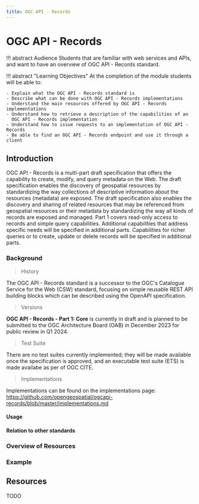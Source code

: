 ```yaml
---
title: OGC API - Records
---
```


# OGC API - Records

!!! abstract Audience
    Students that are familiar with web services and APIs, and want to have
    an overview of OGC API - Records standard.

!!! abstract "Learning Objectives"
    At the completion of the module students will be able to:

    - Explain what the OGC API - Records standard is
    - Describe what can be done with OGC API - Records implementations
    - Understand the main resources offered by OGC API - Records implementations
    - Understand how to retrieve a description of the capabilities of an
      OGC API - Records implementation
    - Understand how to issue requests to an implementation of OGC API - Records
    - Be able to find an OGC API - Records endpoint and use it through a client

## Introduction

OGC API - Records is a multi-part draft specification that offers the capability to
create, modify, and query metadata on the Web. The draft specification enables the
discovery of geospatial resources by standardizing the way collections of descriptive
information about the resources (metadata) are exposed.  The draft specification also
enables the discovery and sharing of related resources that may be referenced from
geospatial resources or their metadata by standardizing the way all kinds of records
are exposed and managed.  Part 1 covers read-only access to records and simple query
capabilities.  Additional capabilities that address specific needs will be specified
in additional parts. Capabilities for richer queries or to create, update or delete
records will be specified in additional parts.


### Background

> History

  The OGC API - Records standard is a successor to the OGC's Catalogue Service
  for the Web (CSW) standard, focusing on simple reusable REST API
  building blocks which can be described using the OpenAPI
  specification.

> Versions

  **OGC API - Records - Part 1: Core** is currently in draft and is planned to be
  submitted to the OGC Architecture Board (OAB) in December 2023 for public review
  in Q1 2024.

> Test Suite

  There are no test suites currently implemented; they will be made available once
  the specification is approved, and an executable test suite (ETS) is made availabe
  as per of OGC CITE.

>  Implementations

  Implementations can be found on the implementations page: <https://github.com/opengeospatial/ogcapi-records/blob/master/implementations.md>


#### Usage

#### Relation to other standards

### Overview of Resources

### Example

## Resources
TODO
